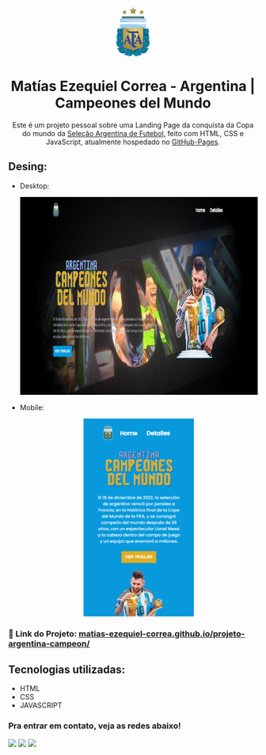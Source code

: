 <div align="center">
  <img alt="Logo" src="src/imagens/escudo-arg.png" width="70" />
</div>
<h1 align="center">
  Matías Ezequiel Correa - Argentina | Campeones del Mundo
</h1>
<p align="center">
  Este é um projeto pessoal sobre uma Landing Page da conquista da Copa do mundo da <a href="https://matias-ezequiel-correa.github.io/projeto-argentina-campeon/" target="_blank">Seleção Argentina de Futebol,</a> feito com HTML, CSS e JavaScript, atualmente hospedado no <a href="https://github.com/matias-ezequiel-correa">GitHub-Pages</a>.
</p>

## Desing: 
* Desktop:
[<p align="center"><img height="400em" src="./src/design/desktop-design.PNG" alt="Projeto Argentina - Versão Desktop">](https://matias-ezequiel-correa.github.io/projeto-argentina-campeon/)<p>

* Mobile:
[<p align="center"><img height="400em" src="./src/design/mobile-design.PNG" alt="Projeto Argentina - Versão Mobile">](https://matias-ezequiel-correa.github.io/projeto-argentina-campeon/)<p>

### 🔗 Link do Projeto: <a href="https://matias-ezequiel-correa.github.io/projeto-argentina-campeon/" target="_blank">matias-ezequiel-correa.github.io/projeto-argentina-campeon/</a>

## Tecnologias utilizadas:

 * HTML
 * CSS
 * JAVASCRIPT

 ### Pra entrar em contato, veja as redes abaixo!
 
<div> 
  <a href="https://instagram.com/maticorrea10" target="_blank"><img src="https://img.shields.io/badge/-Instagram-%23E4405F?style=for-the-badge&logo=instagram&logoColor=white" target="_blank"></a>
  <a href = "https://matiasecorrea19@gmail.com"><img src="https://img.shields.io/badge/-Gmail-%23333?style=for-the-badge&logo=gmail&logoColor=white" target="_blank"></a>
  <a href="https://www.linkedin.com/in/matías-ezequiel-correa" target="_blank"><img src="https://img.shields.io/badge/-LinkedIn-%230077B5?style=for-the-badge&logo=linkedin&logoColor=white" target="_blank"></a> 
</div>
